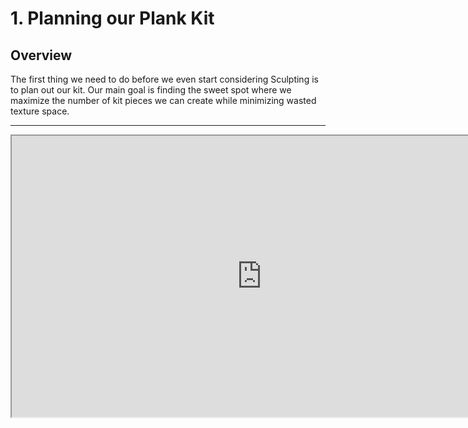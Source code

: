 # 1. Planning our Plank Kit

<h2>Overview</h2>
<p>The first thing we need to do before we even start considering Sculpting is to plan out our kit. Our main goal is finding the sweet spot where we maximize the number of kit pieces we can create while minimizing wasted texture space.</p>
<hr>
<p><iframe src="https://www.youtube.com/embed/TnAcbFUjbJc?rel=0" width="800" height="450" allowfullscreen="allowfullscreen" allow="accelerometer; autoplay; clipboard-write; encrypted-media; gyroscope; picture-in-picture"></iframe></p>
